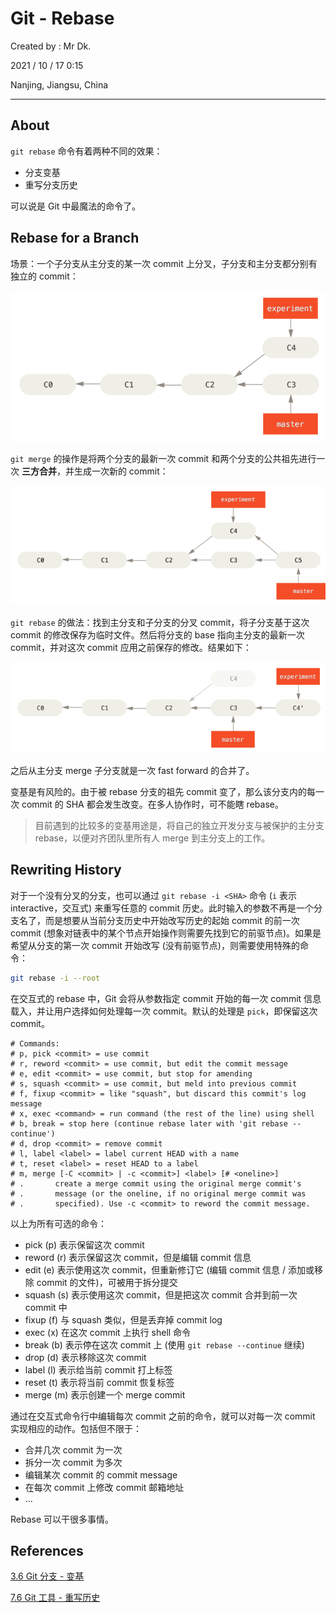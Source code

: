 # Git - Rebase

Created by : Mr Dk.

2021 / 10 / 17 0:15

Nanjing, Jiangsu, China

---

## About

`git rebase` 命令有着两种不同的效果：

- 分支变基
- 重写分支历史

可以说是 Git 中最魔法的命令了。

## Rebase for a Branch

场景：一个子分支从主分支的某一次 commit 上分叉，子分支和主分支都分别有独立的 commit：

![git-rebase-basic](../img/git-rebase-basic.png)

`git merge` 的操作是将两个分支的最新一次 commit 和两个分支的公共祖先进行一次 **三方合并**，并生成一次新的 commit：

![git-rebase-merge](../img/git-rebase-merge.png)

`git rebase` 的做法：找到主分支和子分支的分叉 commit，将子分支基于这次 commit 的修改保存为临时文件。然后将分支的 base 指向主分支的最新一次 commit，并对这次 commit 应用之前保存的修改。结果如下：

![git-rebase-after](../img/git-rebase-after.png)

之后从主分支 merge 子分支就是一次 fast forward 的合并了。

变基是有风险的。由于被 rebase 分支的祖先 commit 变了，那么该分支内的每一次 commit 的 SHA 都会发生改变。在多人协作时，可不能瞎 rebase。

> 目前遇到的比较多的变基用途是，将自己的独立开发分支与被保护的主分支 rebase，以便对齐团队里所有人 merge 到主分支上的工作。

## Rewriting History

对于一个没有分叉的分支，也可以通过 `git rebase -i <SHA>` 命令 (`i` 表示 interactive，交互式) 来重写任意的 commit 历史。此时输入的参数不再是一个分支名了，而是想要从当前分支历史中开始改写历史的起始 commit 的前一次 commit (想象对链表中的某个节点开始操作则需要先找到它的前驱节点)。如果是希望从分支的第一次 commit 开始改写 (没有前驱节点)，则需要使用特殊的命令：

```bash
git rebase -i --root
```

在交互式的 rebase 中，Git 会将从参数指定 commit 开始的每一次 commit 信息载入，并让用户选择如何处理每一次 commit。默认的处理是 `pick`，即保留这次 commit。

```
# Commands:
# p, pick <commit> = use commit
# r, reword <commit> = use commit, but edit the commit message
# e, edit <commit> = use commit, but stop for amending
# s, squash <commit> = use commit, but meld into previous commit
# f, fixup <commit> = like "squash", but discard this commit's log message
# x, exec <command> = run command (the rest of the line) using shell
# b, break = stop here (continue rebase later with 'git rebase --continue')
# d, drop <commit> = remove commit
# l, label <label> = label current HEAD with a name
# t, reset <label> = reset HEAD to a label
# m, merge [-C <commit> | -c <commit>] <label> [# <oneline>]
# .       create a merge commit using the original merge commit's
# .       message (or the oneline, if no original merge commit was
# .       specified). Use -c <commit> to reword the commit message.
```

以上为所有可选的命令：

- pick (p) 表示保留这次 commit
- reword (r) 表示保留这次 commit，但是编辑 commit 信息
- edit (e) 表示使用这次 commit，但重新修订它 (编辑 commit 信息 / 添加或移除 commit 的文件)，可被用于拆分提交
- squash (s) 表示使用这次 commit，但是把这次 commit 合并到前一次 commit 中
- fixup (f) 与 squash 类似，但是丢弃掉 commit log
- exec (x) 在这次 commit 上执行 shell 命令
- break (b) 表示停在这次 commit 上 (使用 `git rebase --continue` 继续)
- drop (d) 表示移除这次 commit
- label (l) 表示给当前 commit 打上标签
- reset (t) 表示将当前 commit 恢复标签
- merge (m) 表示创建一个 merge commit

通过在交互式命令行中编辑每次 commit 之前的命令，就可以对每一次 commit 实现相应的动作。包括但不限于：

- 合并几次 commit 为一次
- 拆分一次 commit 为多次
- 编辑某次 commit 的 commit message
- 在每次 commit 上修改 commit 邮箱地址
- ...

Rebase 可以干很多事情。

## References

[3.6 Git 分支 - 变基](https://git-scm.com/book/zh/v2/Git-%E5%88%86%E6%94%AF-%E5%8F%98%E5%9F%BA)

[7.6 Git 工具 - 重写历史](https://git-scm.com/book/zh/v2/Git-%E5%B7%A5%E5%85%B7-%E9%87%8D%E5%86%99%E5%8E%86%E5%8F%B2)

